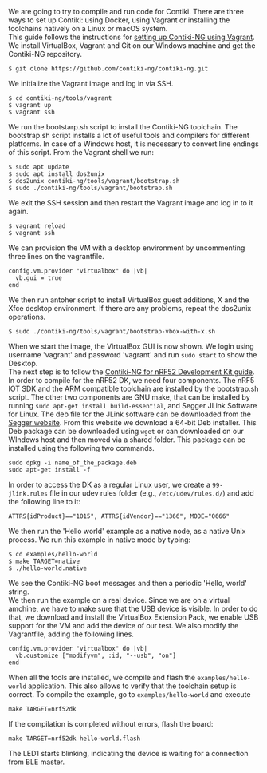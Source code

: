 We are going to try to compile and run code for Contiki. There are three ways to set up Contiki: using Docker, using Vagrant or installing the toolchains natively on a Linux or macOS system. \
This guide follows the instructions for [setting up Contiki-NG using Vagrant](https://github.com/contiki-ng/contiki-ng/wiki/Vagrant).\
We install VirtualBox, Vagrant and Git on our Windows machine and get the Contiki-NG repository.
```
$ git clone https://github.com/contiki-ng/contiki-ng.git
```
We initialize the Vagrant image and log in via SSH.
```
$ cd contiki-ng/tools/vagrant
$ vagrant up
$ vagrant ssh
```
We run the bootstarp.sh script to install the Contiki-NG toolchain. The bootstrap.sh script installs a lot of useful tools and compilers for different platforms. In case of a Windows host, it is necessary to convert line endings of this script. From the Vagrant shell we run:
```
$ sudo apt update
$ sudo apt install dos2unix
$ dos2unix contiki-ng/tools/vagrant/bootstrap.sh
$ sudo ./contiki-ng/tools/vagrant/bootstrap.sh
```
We exit the SSH session and then restart the Vagrant image and log in to it again.
```
$ vagrant reload
$ vagrant ssh
```
We can provision the VM with a desktop environment by uncommenting three lines on the vagrantfile. 
```
config.vm.provider "virtualbox" do |vb|
  vb.gui = true
end
```
We then run antoher script to install VirtualBox guest additions, X and the Xfce desktop environment. If there are any problems, repeat the dos2unix operations. 
```
$ sudo ./contiki-ng/tools/vagrant/bootstrap-vbox-with-x.sh
```
When we start the image, the VirtualBox GUI is now shown. We login using username 'vagrant' and password 'vagrant' and run `sudo start` to show the Desktop. \
The next step is to follow the [Contiki-NG for nRF52 Development Kit guide](https://github.com/contiki-ng/contiki-ng/wiki/Platform-nrf52dk).
In order to compile for the nRF52 DK, we need four components. The nRF5 IOT SDK and the ARM compatible toolchain are installed by the bootstrap.sh script. The other two components are GNU make, that can be installed by running `sudo apt-get install build-essential`, and Segger JLink Software for Linux. The deb file for the JLink software can be downloaded from the [Segger website](https://www.segger.com/downloads/jlink/). From this website we download a 64-bit Deb installer. This Deb package can be downloaded using `wget` or can downloaded on our WIndows host and then moved via a shared folder. This package can be installed using the following two commands.
```
sudo dpkg -i name_of_the_package.deb
sudo apt-get install -f
```
In order to access the DK as a regular Linux user, we create a `99-jlink.rules` file in our udev rules folder (e.g., `/etc/udev/rules.d/`) and add the following line to it:
```
ATTRS{idProduct}=="1015", ATTRS{idVendor}=="1366", MODE="0666"
```
We then run the 'Hello world' example as a native node, as a native Unix process. We run this example in native mode by typing:
```
$ cd examples/hello-world
$ make TARGET=native
$ ./hello-world.native
```
We see the Contiki-NG boot messages and then a periodic 'Hello, world' string. \
We then run the example on a real device. Since we are on a virtual amchine, we have to make sure that the USB device is visible. In order to do that, we download and install the VirtualBox Extension Pack, we enable USB support for the VM and add the device of our test. We also modify the Vagrantfile, adding the following lines.
```
config.vm.provider "virtualbox" do |vb|
  vb.customize ["modifyvm", :id, "--usb", "on"]
end
```
When all the tools are installed, we compile and flash the `examples/hello-world` application. This also allows to verify that the toolchain setup is correct. To compile the example, go to `examples/hello-world` and execute 
```
make TARGET=nrf52dk
```
If the compilation is completed without errors, flash the board:
```
make TARGET=nrf52dk hello-world.flash
```
The LED1 starts blinking, indicating the device is waiting for a connection from BLE master. 




